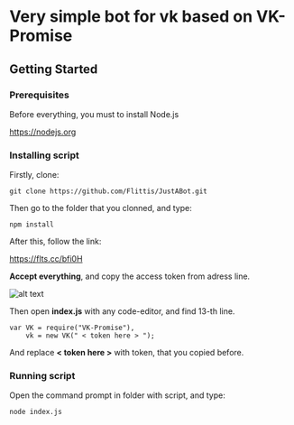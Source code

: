 # Very simple bot for vk based on VK-Promise

## Getting Started

### Prerequisites

Before everything, you must to install Node.js

https://nodejs.org



### Installing script

Firstly, clone:
```
git clone https://github.com/Flittis/JustABot.git
```

Then go to the folder that you clonned, and type:
```
npm install
```

After this, follow the link:

https://flts.cc/bfi0H

**Accept everything**, and copy the access token from adress line.

![alt text](https://storage.flittis.xyz/firefox_UVG6pYEy5y.jpg)

Then open **index.js** with any code-editor, and find 13-th line.
```
var VK = require("VK-Promise"),
    vk = new VK(" < token here > ");
```
And replace **< token here >** with token, that you copied before.

### Running script

Open the command prompt in folder with script, and type:
```
node index.js
```
